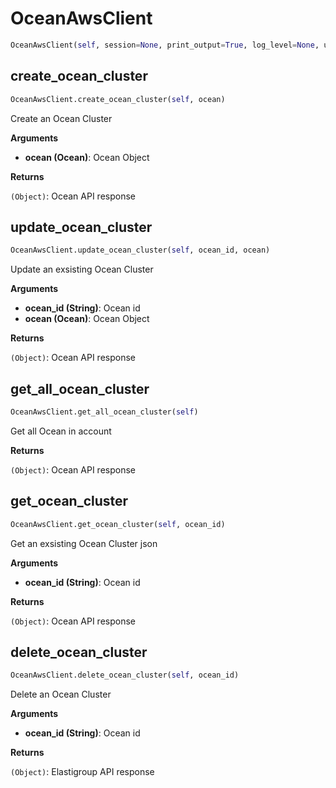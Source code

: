 <h1 id="spotinst_sdk.clients.ocean.OceanAwsClient">OceanAwsClient</h1>

```python
OceanAwsClient(self, session=None, print_output=True, log_level=None, user_agent=None)
```

<h2 id="spotinst_sdk.clients.ocean.OceanAwsClient.create_ocean_cluster">create_ocean_cluster</h2>

```python
OceanAwsClient.create_ocean_cluster(self, ocean)
```

Create an Ocean Cluster

__Arguments__

- __ocean (Ocean)__: Ocean Object

__Returns__

`(Object)`: Ocean API response

<h2 id="spotinst_sdk.clients.ocean.OceanAwsClient.update_ocean_cluster">update_ocean_cluster</h2>

```python
OceanAwsClient.update_ocean_cluster(self, ocean_id, ocean)
```

Update an exsisting Ocean Cluster

__Arguments__

- __ocean_id (String)__: Ocean id
- __ocean (Ocean)__: Ocean Object

__Returns__

`(Object)`: Ocean API response

<h2 id="spotinst_sdk.clients.ocean.OceanAwsClient.get_all_ocean_cluster">get_all_ocean_cluster</h2>

```python
OceanAwsClient.get_all_ocean_cluster(self)
```

Get all Ocean in account

__Returns__

`(Object)`: Ocean API response

<h2 id="spotinst_sdk.clients.ocean.OceanAwsClient.get_ocean_cluster">get_ocean_cluster</h2>

```python
OceanAwsClient.get_ocean_cluster(self, ocean_id)
```

Get an exsisting Ocean Cluster json

__Arguments__

- __ocean_id (String)__: Ocean id

__Returns__

`(Object)`: Ocean API response

<h2 id="spotinst_sdk.clients.ocean.OceanAwsClient.delete_ocean_cluster">delete_ocean_cluster</h2>

```python
OceanAwsClient.delete_ocean_cluster(self, ocean_id)
```

Delete an Ocean Cluster

__Arguments__

- __ocean_id (String)__: Ocean id

__Returns__

`(Object)`: Elastigroup API response

